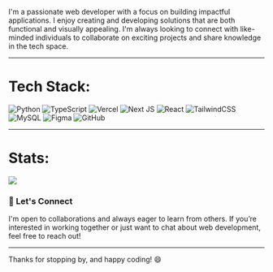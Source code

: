 I'm a passionate web developer with a focus on building impactful applications. I enjoy creating and developing solutions that are both functional and visually appealing. I'm always looking to connect with like-minded individuals to collaborate on exciting projects and share knowledge in the tech space.

---

# Tech Stack:
![Python](https://img.shields.io/badge/python-3670A0?style=for-the-badge&logo=python&logoColor=ffdd54) ![TypeScript](https://img.shields.io/badge/typescript-%23007ACC.svg?style=for-the-badge&logo=typescript&logoColor=white) ![Vercel](https://img.shields.io/badge/vercel-%23000000.svg?style=for-the-badge&logo=vercel&logoColor=white) ![Next JS](https://img.shields.io/badge/Next-black?style=for-the-badge&logo=next.js&logoColor=white) ![React](https://img.shields.io/badge/react-%2320232a.svg?style=for-the-badge&logo=react&logoColor=%2361DAFB) ![TailwindCSS](https://img.shields.io/badge/tailwindcss-%2338B2AC.svg?style=for-the-badge&logo=tailwind-css&logoColor=white) ![MySQL](https://img.shields.io/badge/mysql-4479A1.svg?style=for-the-badge&logo=mysql&logoColor=white) ![Figma](https://img.shields.io/badge/figma-%23F24E1E.svg?style=for-the-badge&logo=figma&logoColor=white) ![GitHub](https://img.shields.io/badge/github-%23121011.svg?style=for-the-badge&logo=github&logoColor=white)

---

# Stats:
![](https://github-readme-streak-stats.herokuapp.com/?user=KH4NY0&theme=holi&hide_border=false)<br/>

### 💬 Let's Connect
I'm open to collaborations and always eager to learn from others. If you’re interested in working together or just want to chat about web development, feel free to reach out!

---

Thanks for stopping by, and happy coding! 😄
